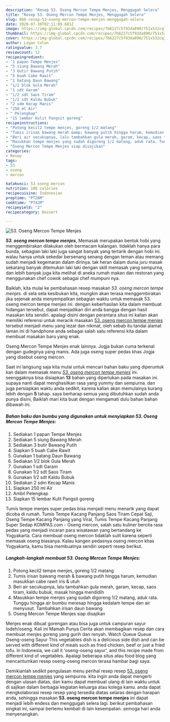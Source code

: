 ```yaml
---
description: "Resep 53. Oseng Mercon Tempe Menjes, Menggugah Selera"
title: "Resep 53. Oseng Mercon Tempe Menjes, Menggugah Selera"
slug: 866-resep-53-oseng-mercon-tempe-menjes-menggugah-selera
date: 2020-07-30T02:11:09.681Z
image: https://img-global.cpcdn.com/recipes/7b6227c5f93da890/751x532cq70/53-oseng-mercon-tempe-menjes-foto-resep-utama.jpg
thumbnail: https://img-global.cpcdn.com/recipes/7b6227c5f93da890/751x532cq70/53-oseng-mercon-tempe-menjes-foto-resep-utama.jpg
cover: https://img-global.cpcdn.com/recipes/7b6227c5f93da890/751x532cq70/53-oseng-mercon-tempe-menjes-foto-resep-utama.jpg
author: Logan Colon
ratingvalue: 3.7
reviewcount: 12
recipeingredient:
- "1 papan Tempe Menjes"
- "5 siung Bawang Merah"
- "3 butir Bawang Putih"
- "5 buah Cabe Rawit"
- "1 batang Daun Bawang"
- "1/2 blok Gula Merah"
- "1 sdt Garam"
- "1/2 sdt Saos Tiram"
- "1/2 sdt Kaldu Bubuk"
- "2 sdm Kecap Manis"
- "250 ml Air"
- " Pelengkap"
- "15 lembar Kulit Pangsit goreng"
recipeinstructions:
- "Potong kecil2 tempe menjes, goreng 1/2 matang"
- "Tumis irisan bawang merah &amp; bawang putih hingga harum, kemudian masukkan cabe rawit iris &amp; utuh"
- "Beri air secukupnya, lalu tambahkan gula merah, garam, kecap, saos tiram, kaldu bubuk, masak hingga mendidih"
- "Masukkan tempe menjes yang sudah digoreng 1/2 matang, aduk rata. Tunggu hingga air bumbu meresap hingga kedalam tempe dan air menyusut. Tambahkan irisan daun bawang"
- "Oseng Mercon Tempe Menjes siap disajikan"
categories:
- Resep
tags:
- 53
- oseng
- mercon

katakunci: 53 oseng mercon 
nutrition: 108 calories
recipecuisine: Indonesian
preptime: "PT28M"
cooktime: "PT42M"
recipeyield: "2"
recipecategory: Dessert

---
```



![53. Oseng Mercon Tempe Menjes](https://img-global.cpcdn.com/recipes/7b6227c5f93da890/751x532cq70/53-oseng-mercon-tempe-menjes-foto-resep-utama.jpg)

<b><i>53. oseng mercon tempe menjes</i></b>, Memasak merupakan bentuk hobi yang menggembirakan dilakukan oleh bermacam kalangan. tidaklah hanya para bunda, sebagian laki laki juga sangat banyak yang tertarik dengan hobi ini. walau hanya untuk sekedar bersenang senang dengan teman atau memang sudah menjadi kegemaran dalam dirinya. tak heran dalam dunia juru masak sekarang banyak ditemukan laki laki dengan skill memasak yang sempurna, dan lebih banyak juga kita melihat di aneka rumah makan dan restoran yang menggunakan chef cowok sebagai chef mumpuni nya.

Baiklah, kita mulai ke pembahasan resep masakan <i>53. oseng mercon tempe menjes</i>. di sela sela kesibukan kita, mungkin akan terasa menggembirakan jika sejenak anda menyempatkan sebagian waktu untuk memasak 53. oseng mercon tempe menjes ini. dengan keberhasilan kita dalam membuat hidangan tersebut, dapat menjadikan diri anda bangga dengan hasil masakan kita sendiri. apalagi disini dengan perantara situs ini kalian akan memiliki referensi untuk meracik masakan <u>53. oseng mercon tempe menjes</u> tersebut menjadi menu yang lezat dan nikmat, oleh sebab itu tandai alamat laman ini di handphone anda sebagai salah satu referensi kita dalam membuat masakan baru yang enak.

Oseng Mercon Tempe Menjes enak lainnya. Jogja bukan cuma terkenal dengan gudegnya yang manis. Ada juga oseng super pedas khas Jogja yang disebut oseng mercon.


Saat ini langsung saja kita mulai untuk mencari bahan baku yang diperuntuk kan dalam memasak menu <u><i>53. oseng mercon tempe menjes</i></u> ini. seenggaknya bisa disiapkan <b>13</b> bahan yang diperlukan pada masakan ini. supaya nanti dapat menghasilkan rasa yang yummy dan sempurna. dan juga persiapkan waktu anda sedikit, karena kalian akan memulainya kurang lebih dengan <b>5</b> tahap. saya berharap semua yang dibutuhkan sudah anda punya disini, Baiklah mari kita buat dengan mengamati dulu bahan bahan dibawah ini.

<!--inarticleads1-->

##### Bahan baku dan bumbu yang digunakan untuk menyiapkan 53. Oseng Mercon Tempe Menjes:

1. Sediakan 1 papan Tempe Menjes
1. Sediakan 5 siung Bawang Merah
1. Sediakan 3 butir Bawang Putih
1. Siapkan 5 buah Cabe Rawit
1. Gunakan 1 batang Daun Bawang
1. Sediakan 1/2 blok Gula Merah
1. Gunakan 1 sdt Garam
1. Gunakan 1/2 sdt Saos Tiram
1. Gunakan 1/2 sdt Kaldu Bubuk
1. Sediakan 2 sdm Kecap Manis
1. Siapkan 250 ml Air
1. Ambil  Pelengkap
1. Siapkan 15 lembar Kulit Pangsit goreng


Tumis tempe menjes super pedas bisa menjadi menu menarik yang dapat dicoba di rumah. Tumis Tempe Kacang Panjang Saos Tiram Cepat Saji, Oseng Tempe Kacang Panjang yang Viral, Tumis Tempe Kacang Panjang Super Sedap KOMPAS.com - Oseng mercon, salah satu kuliner bercita rasa pedas yang menjadi incaran para wisatawan yang bertandang ke Yogyakarta. Cara membuat oseng mercon tidaklah sulit karena seperti memasak oseng biasanya. Kalau kangen pedasnya oseng mercon khas Yogyakarta, kamu bisa membuatnya sendiri seperti resep berikut. 

<!--inarticleads2-->

##### Langkah-langkah membuat 53. Oseng Mercon Tempe Menjes:

1. Potong kecil2 tempe menjes, goreng 1/2 matang
1. Tumis irisan bawang merah &amp; bawang putih hingga harum, kemudian masukkan cabe rawit iris &amp; utuh
1. Beri air secukupnya, lalu tambahkan gula merah, garam, kecap, saos tiram, kaldu bubuk, masak hingga mendidih
1. Masukkan tempe menjes yang sudah digoreng 1/2 matang, aduk rata. Tunggu hingga air bumbu meresap hingga kedalam tempe dan air menyusut. Tambahkan irisan daun bawang
1. Oseng Mercon Tempe Menjes siap disajikan


Menjes enak dibuat gorengan atau bisa juga untuk campuran sayur lodeh/oseng. Kali ini Mamah Punya Cerita akan membagikan resep dan cara membuat menjes goreng yang gurih dan renyah. Watch Queue Queue Oseng-oseng Sayur This vegetables dish is a delicious side dish and can be served with different kind of meals such as fried chicken, beef or just a fried tofu. In Indonesia, we call it &#39;oseng-oseng sayur&#39;, and this recipe made from different kind of vegetables. Apalagi beberapa situs atau food blog yang mencantumkan resep oseng-oseng mercon terasa hambar bagi saya. 

Demikianlah sedikit pengulasan menu perihal resep resep <u>53. oseng mercon tempe menjes</u> yang sempurna. kita ingin anda dapat mengerti dengan ulasan diatas, dan kamu dapat membuat ulang di lain waktu untuk di sajikan dalam berbagai kegiatan keluarga atau kolega kamu. anda dapat mengkolaborasi resep resep yang tersedia diatas selaras dengan harapan anda, sehingga masakan <b>53. oseng mercon tempe menjes</b> ini dapat menjadi lebih endess dan menggugah selera lagi. berikut pembahasan singkat ini, sampai bertemu kembali di lain kesempatan. semoga hari anda menyenangkan.
